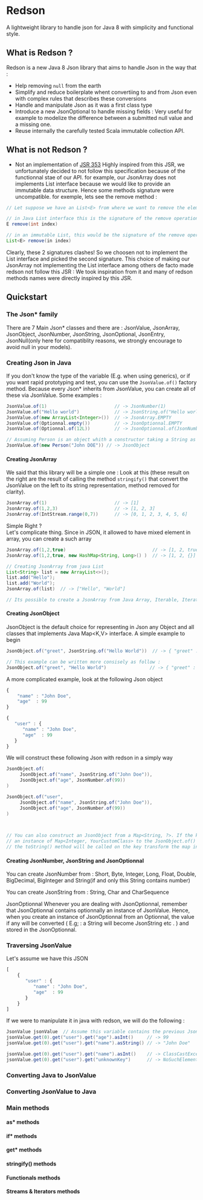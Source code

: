 # Redson
A lightweight library to handle json for Java 8 with simplicity and functional style.

## What is Redson ? 
Redson is a new Java 8 Json library that aims to handle Json in the way that : 
- Help removing `null` from the earth
- Simplify and reduce boilerplate whent convertiing to and from Json even with complex rules that describes these conversions
- Handle and manipulate Json as it was a first class type
- Introduce a new JsonOptional to handle missing fields : Very useful for example to modelize the difference between a submitted null value and a missing one.
- Reuse internally the carefully tested Scala immutable collection API. 

## What is not Redson ? 
- Not an implementation of [JSR  353](https://jcp.org/en/jsr/detail?id=353)
Highly inspired from this JSR, we unfortunately decided to not follow this specification because of the functionnal stae of our API. for example, our JsonArray does not implements List interface because we would like to provide an immutable data structure. Hence some methods signature were uncompatible. for exemple, lets see the remove method : 
```java
// Let suppose we have an List<E> from where we want to remove the element at the specified position in this list

// in Java List interface this is the signature of the remove operation
E remove(int index)

// in an immutable List, this would be the signature of the remove operation
List<E> remove(in index)
```
Clearly, these 2 signatures clashes! So we choosen not to implement the List interface and picked the second signature. This choice of making our JsonArray not implementing the List interface among others de facto made redson not follow this JSR : We took inspiration from it and many of redson methods names were directly inspired by this JSR. 


## Quickstart

### The Json*  family
There are 7 Main Json* classes and there are : 
JsonValue, JsonArray, JsonObject, JsonNumber, JsonString, JsonOptional, JsonEntry<K>, JsonNull(only here for compatiblity reasons, we strongly encourage to avoid null in your models).

### Creating Json in Java
If you don't know the type of the variable (E.g. when using generics), or if you want rapid prototyping and test, you can use the `JsonValue.of()` factory method.
Because every Json* inherits from JsonValue, you can create all of these via JsonValue. Some examples : 
```java
JsonValue.of(1)                         // -> JsonNumber(1)
JsonValue.of("Hello world")             // -> JsonString.of("Hello world")
JsonValue.of(new ArrayList<Integer>())  // -> JsonArray.EMPTY
JsonValue.of(Optionnal.empty())         // -> JsonOptionnal.EMPTY
JsonValue.of(Optionnal.of(12L))         // -> JsonOptionnal.of(JsonNumber(12L))

// Assuming Person is an object whith a constructor taking a String as name
JsonValue.of(new Person("John DOE")) // -> JsonObject
```

#### Creating JsonArray
We said that this library will be a simple one : Look at this (these result on the right are the result of calling the method `stringify()` that convert the JsonValue on the left to its string representation, method removed for clarity).
```java
JsonArray.of(1)                         // -> [1]
JsonArray.of(1,2,3)                     // -> [1, 2, 3]
JsonArray.of(IntStream.range(0,7))      // -> [0, 1, 2, 3, 4, 5, 6]
```
Simple Right ?  
Let's complicate thing. Since in JSON, it allowed to have mixed element in array, you can create a such array
```java
JsonArray.of(1,2,true)                                // -> [1, 2, true]
JsonArray.of(1,2,true, new HashMap<String, Long>() )  // -> [1, 2, {}]

// Creating JsonArray from java List
List<String> list = new ArrayList<>();
list.add("Hello");
list.add("World");
JsonArray.of(list)  // -> ["Hello", "World"]

// Its possible to create a JsonArray from Java Array, Iterable, Iterator and Stream
```

#### Creating JsonObject
JsonObject is the default choice for representing in Json any Object and all classes that implements Java Map<K,V> interface. 
A simple example to begin
```java
JsonObject.of("greet", JsonString.of("Hello World"))  // -> { "greet" : "Hello World" }

// This example can be written more consisely as follow : 
JsonObject.of("greet", "Hello World")                // -> { "greet" : "Hello World" }
```
A more complicated example, look at the following Json object
```javascript
{
    "name" : "John Doe",
    "age"  : 99
}
```
```javascript
{
   "user" : {
      "name" : "John Doe",
      "age"  : 99
   }
}
```
We will construct these following Json with redson in a simply way
```java
JsonObject.of( 
     JsonObject.of("name", JsonString.of("John Doe")),
     JsonObject.of("age", JsonNumber.of(99))
)
```
```java
JsonObject.of("user", 
     JsonObject.of("name", JsonString.of("John Doe")),
     JsonObject.of("age", JsonNumber.of(99))
)
 


// You can also construct an JsonObject from a Map<String, ?>. If the key is not a string(E.g. you pass 
// an instance of Map<Integer, YourCustomClass> to the JsonObject.of() function ), automatically 
// the toString() method will be called on the key transform the map into a Map<String, YourCustomClass>
```


#### Creating JsonNumber, JsonString and JsonOptionnal
You can create JsonNumber from : Short, Byte, Integer, Long, Float, Double, BigDecimal, BigInteger and String(if and only this String contains number)

You can create JsonString from : String, Char and CharSequence

JsonOptionnal
Whenever you are dealing with JsonOptionnal, remember that JsonOptionnal contains optionnally an instance of JsonValue. Hence, when you create an instance of JsonOptionnal from an Optionnal, the value if any will be converted ( E.g; : a String will become JsonString etc . ) and stored in the JsonOptionnal.


### Traversing JsonValue
Let's assume we have this JSON 
```javascript
[
    {
       "user" : {
          "name" : "John Doe",
          "age"  : 99
       }
    }
]
```
If we were to manipulate it in java with redson, we will do the following : 
```java
JsonValue jsonValue  // Assume this variable contains the previous Json
jsonValue.get(0).get("user").get("age").asInt()     // -> 99
jsonValue.get(0).get("user").get("name").asString() // -> "John Doe"

jsonValue.get(0).get("user").get("name").asInt()    // -> ClassCastException
jsonValue.get(0).get("user").get("unknownKey")      // -> NoSuchElementException 
```
### Converting Java to JsonValue

### Converting JsonValue to Java

### Main methods

#### as* methods

#### if* methods

#### get* methods

#### stringify() methods

#### Functionals methods

#### Streams & Iterators methods


